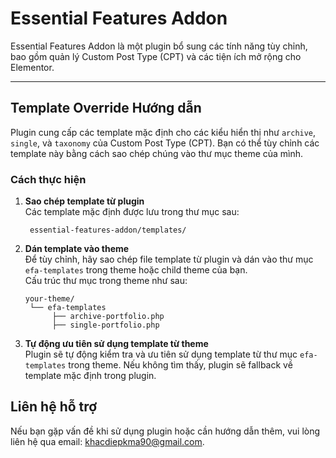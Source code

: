 # Essential Features Addon

Essential Features Addon là một plugin bổ sung các tính năng tùy chỉnh, bao gồm quản lý Custom Post Type (CPT) và các tiện ích mở rộng cho Elementor.

---

## **Template Override Hướng dẫn**

Plugin cung cấp các template mặc định cho các kiểu hiển thị như `archive`, `single`, và `taxonomy` của Custom Post Type (CPT). Bạn có thể tùy chỉnh các template này bằng cách sao chép chúng vào thư mục theme của mình.

### **Cách thực hiện**

1. **Sao chép template từ plugin**  
   Các template mặc định được lưu trong thư mục sau:

        essential-features-addon/templates/

2. **Dán template vào theme**  
   Để tùy chỉnh, hãy sao chép file template từ plugin và dán vào thư mục `efa-templates` trong theme hoặc child theme của bạn.  
   Cấu trúc thư mục trong theme như sau:
   
       your-theme/
        └── efa-templates
             ├── archive-portfolio.php
             ├── single-portfolio.php

3. **Tự động ưu tiên sử dụng template từ theme**  
   Plugin sẽ tự động kiểm tra và ưu tiên sử dụng template từ thư mục `efa-templates` trong theme. Nếu không tìm thấy, plugin sẽ fallback về template mặc định trong plugin.

## **Liên hệ hỗ trợ**
Nếu bạn gặp vấn đề khi sử dụng plugin hoặc cần hướng dẫn thêm, vui lòng liên hệ qua email: [khacdiepkma90@gmail.com](mailto:khacdiepkma90@gmail.com).